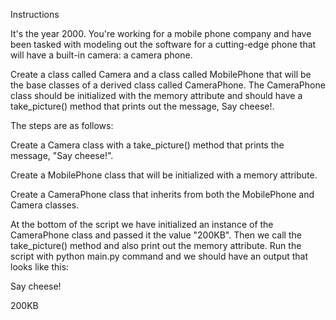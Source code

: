 Instructions

It's the year 2000. You're working for a mobile phone company and have been tasked with modeling out the software for a cutting-edge phone that will have a built-in camera: a camera phone.

Create a class called Camera and a class called MobilePhone that will be the base classes of a derived class called CameraPhone. The CameraPhone class should be initialized with the memory attribute and should have a take_picture() method that prints out the message, Say cheese!.

The steps are as follows:

Create a Camera class with a take_picture() method that prints the message, "Say cheese!".

Create a MobilePhone class that will be initialized with a memory attribute.

Create a CameraPhone class that inherits from both the MobilePhone and Camera classes.

At the bottom of the script we have initialized an instance of the CameraPhone class and passed it the value "200KB". Then we call the take_picture() method and also print out the memory attribute. Run the script with python main.py command and we should have an output that looks like this:

Say cheese!

200KB